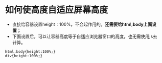 # 如何使高度自适应屏幕高度
* 直接给容器设置height：100%，不会起作用的。**还需要给html,body上面设置；**
* 下面设置后，可以让容器高度等于自适应浏览器窗口的高度，也无需使用js去计算。

```
html,body{height:100%;}
div{height:100%;}
```
